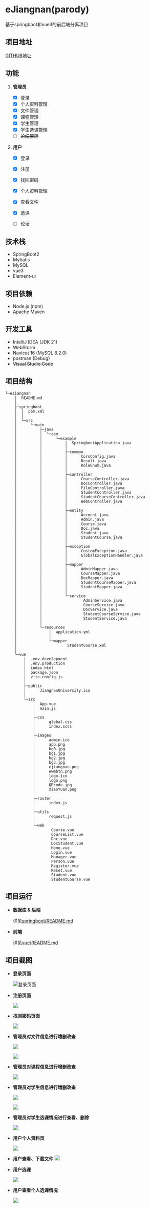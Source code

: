 # eJiangnan(parody)

基于springboot和vue3的前后端分离项目

## 项目地址

[GITHUB地址](https://github.com/tinsyding/ejiangnan)

## 功能

1. **管理员**

    - [x] 登录
    - [x] 个人资料管理
    - [x] 文件管理
    - [x] 课程管理
    - [x] 学生管理
    - [x] 学生选课管理
    - [ ] ~~论坛管理~~

2. **用户**

    - [x] 登录
    - [x] 注册
    - [x] 找回密码
    - [x] 个人资料管理
    - [x] 查看文件
    - [x] 选课 
    - [ ] ~~论坛~~


## 技术栈

- SpringBoot2
- Mybatis
- MySQL
- vue3
- Element-ui

## 项目依赖

- Node.js (npm)
- Apache Maven

## 开发工具

- IntelliJ IDEA (JDK 21)
- WebStorm
- Navicat 16 (MySQL 8.2.0)
- postman (Debug)
- ~~Visual Studio Code~~

## 项目结构

    └─eJiangnan
        │  README.md
        │
        ├─springboot
        │  │  pom.xml
        │  │
        │  └─src
        │      └─main
        │          ├─java
        │          │  └─com
        │          │      └─example
        │          │          │  SpringbootApplication.java
        │          │          │
        │          │          ├─common
        │          │          │      CorsConfig.java
        │          │          │      Result.java
        │          │          │      RoleEnum.java
        │          │          │
        │          │          ├─controller
        │          │          │      CourseController.java
        │          │          │      DocController.java
        │          │          │      FileController.java
        │          │          │      StudentController.java
        │          │          │      StudentCourseController.java
        │          │          │      WebController.java
        │          │          │
        │          │          ├─entity
        │          │          │      Account.java
        │          │          │      Admin.java
        │          │          │      Course.java
        │          │          │      Doc.java
        │          │          │      Student.java
        │          │          │      StudentCourse.java
        │          │          │
        │          │          ├─exception
        │          │          │      CustomException.java
        │          │          │      GlobalExceptionHandler.java
        │          │          │
        │          │          ├─mapper
        │          │          │      AdminMapper.java
        │          │          │      CourseMapper.java
        │          │          │      DocMapper.java
        │          │          │      StudentCourseMapper.java
        │          │          │      StudentMapper.java
        │          │          │
        │          │          └─service
        │          │                  AdminService.java
        │          │                  CourseService.java
        │          │                  DocService.java
        │          │                  StudentCourseService.java
        │          │                  StudentService.java
        │          │
        │          └─resources
        │              │  application.yml
        │              │
        │              └─mapper
        │                      StudentCourse.xml
        │
        └─vue
            │  .env.development
            │  .env.production
            │  index.html
            │  package.json
            │  vite.config.js
            │
            ├─public
            │      JiangnanUniversity.ico
            │
            └─src
                │  App.vue
                │  main.js
                │
                ├─css
                │      global.css
                │      index.scss
                │
                ├─images
                │      admin.ico
                │      app.png
                │      bg0.jpg
                │      bg1.jpg
                │      bg2.jpg
                │      bg3.jpg
                │      ejiangnan.png
                │      ewmbtn.png
                │      logo.ico
                │      logo.png
                │      QRcode.jpg
                │      XiaoYuan.png
                │
                ├─router
                │      index.js
                │
                ├─utils
                │      request.js
                │
                └─web
                        Course.vue
                        CourseList.vue
                        Doc.vue
                        DocStudent.vue
                        Home.vue
                        Login.vue
                        Manager.vue
                        Person.vue
                        Register.vue
                        Reset.vue
                        Student.vue
                        StudentCourse.vue


##  项目运行

- **数据库 & 后端**

    详见[springboot/README.md](springboot/README.md)

- **前端**
    
    详见[vue/README.md](vue/README.md)


## 项目截图

- **登录页面**

  ![登录页面](TEMP/images/1.png)

- **注册页面**

  ![](TEMP/images/2.png)

- **找回密码页面**

  ![](TEMP/images/3.png)

- **管理员对文件信息进行增删改查**

  ![](TEMP/images/4.png)

  ![](TEMP/images/5.png)

- **管理员对课程信息进行增删改查**

  ![](TEMP/images/6.png)

- **管理员对学生信息进行增删改查**

  ![](TEMP/images/7.png)

  ![](TEMP/images/8.png)

- **管理员对学生选课情况进行查看、删除**

  ![](TEMP/images/14.png)

- **用户个人资料页**

  ![](TEMP/images/9.png)

- **用户查看、下载文件**
  ![](TEMP/images/10.png)

- **用户选课**

  ![](TEMP/images/11.png)

- **用户查看个人选课情况**

  ![](TEMP/images/12.png)
